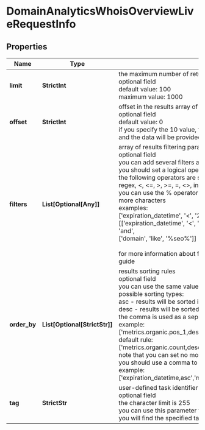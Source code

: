 # DomainAnalyticsWhoisOverviewLiveRequestInfo


## Properties

| Name | Type | Description | Notes |
|------------ | ------------- | ------------- | -------------|
**limit** | **StrictInt** | the maximum number of returned domains<br>optional field<br>default value: 100<br>maximum value: 1000 |[optional]|
**offset** | **StrictInt** | offset in the results array of returned items<br>optional field<br>default value: 0<br>if you specify the 10 value, the first ten items in the results array will be omitted and the data will be provided for the successive items |[optional]|
**filters** | **List[Optional[Any]]** | array of results filtering parameters<br>optional field<br>you can add several filters at once (8 filters maximum)<br>you should set a logical operator and, or between the conditions<br>the following operators are supported:<br>regex, <, <=, >, >=, =, <>, in, not_in, like, not_like<br>you can use the % operator with like and not_like to match any string of zero or more characters<br>examples:<br>['expiration_datetime', '<', '2021-02-15 01:00:00 +00:00']<br>[['expiration_datetime', '<', '2021-02-15 01:00:00 +00:00'],<br> 'and', <br>['domain', 'like', '%seo%']]<br><br>for more information about filters, please refer to Filters Page or this help center guide |[optional]|
**order_by** | **List[Optional[StrictStr]]** | results sorting rules<br>optional field<br>you can use the same values as in the filters array to sort the results<br>possible sorting types:<br>asc - results will be sorted in the ascending order<br>desc - results will be sorted in the descending order<br>the comma is used as a separator<br>example:<br>['metrics.organic.pos_1,desc']<br>default rule:<br>['metrics.organic.count,desc']<br>note that you can set no more than three sorting rules in a single request<br>you should use a comma to separate several sorting rules<br>example:<br>['expiration_datetime,asc','metrics.organic.etv,desc','metrics.organic.pos_1,desc'] |[optional]|
**tag** | **StrictStr** | user-defined task identifier<br>optional field<br>the character limit is 255<br>you can use this parameter to identify the task and match it with the result<br>you will find the specified tag value in the data object of the response |[optional]|